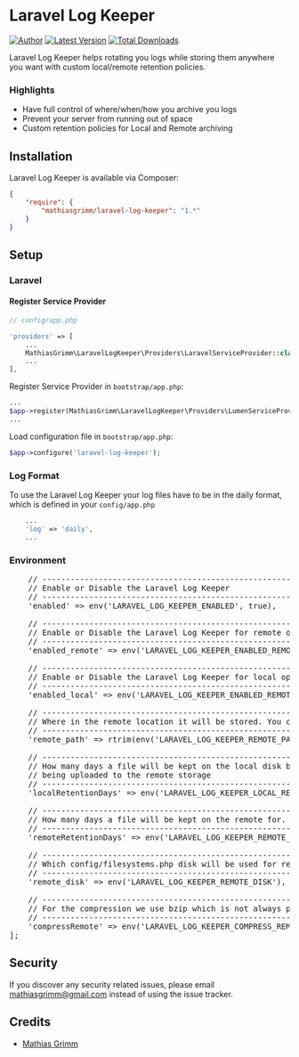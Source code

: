 Laravel Log Keeper
======

[![Author](http://img.shields.io/badge/author-@matgrimm-blue.svg?style=flat-square)](https://twitter.com/matgrimm)
[![Latest Version](https://img.shields.io/github/release/mathiasgrimm/laravel-log-keeper.svg?style=flat-square)](https://github.com/mathiasgrimm/laravel-log-keeper/releases)
[![Total Downloads](https://img.shields.io/packagist/dt/mathiasgrimm/laravel-log-keeper.svg?style=flat-square)](https://packagist.org/packages/mathiasgrimm/laravel-log-keeper)

Laravel Log Keeper helps rotating you logs while storing them anywhere you want with custom local/remote retention policies.

### Highlights

- Have full control of where/when/how you archive you logs
- Prevent your server from running out of space
- Custom retention policies for Local and Remote archiving

## Installation

Laravel Log Keeper is available via Composer:

```json
{
    "require": {
        "mathiasgrimm/laravel-log-keeper": "1.*"
    }
}
```

## Setup

### Laravel

#### Register Service Provider

```php
// config/app.php

'providers' => [
    ...
    MathiasGrimm\LaravelLogKeeper\Providers\LaravelServiceProvider::class,
    ...
],
```

Register Service Provider in `bootstrap/app.php`:

```php
...
$app->register(MathiasGrimm\LaravelLogKeeper\Providers\LumenServiceProvider::class);
...
```

Load configuration file in `bootstrap/app.php`:
```php
$app->configure('laravel-log-keeper');
```

### Log Format
To use the Laravel Log Keeper your log files have to be in the daily format, which is defined in your `config/app.php`
```php
    ...
    'log' => 'daily',
    ...
```

### Environment
<pre>
    // ----------------------------------------------------------------------------
    // Enable or Disable the Laravel Log Keeper
    // ----------------------------------------------------------------------------
    'enabled' => env('LARAVEL_LOG_KEEPER_ENABLED', true),

    // ----------------------------------------------------------------------------
    // Enable or Disable the Laravel Log Keeper for remote operations
    // ----------------------------------------------------------------------------
    'enabled_remote' => env('LARAVEL_LOG_KEEPER_ENABLED_REMOTE', true),

    // ----------------------------------------------------------------------------
    // Enable or Disable the Laravel Log Keeper for local operations
    // ----------------------------------------------------------------------------
    'enabled_local' => env('LARAVEL_LOG_KEEPER_ENABLED_REMOTE', true),

    // ----------------------------------------------------------------------------
    // Where in the remote location it will be stored. You can leave it blank
    // ----------------------------------------------------------------------------
    'remote_path' => rtrim(env('LARAVEL_LOG_KEEPER_REMOTE_PATH'), '/'),

    // ----------------------------------------------------------------------------
    // How many days a file will be kept on the local disk before
    // being uploaded to the remote storage
    // ----------------------------------------------------------------------------
    'localRetentionDays' => env('LARAVEL_LOG_KEEPER_LOCAL_RETENTION_DAYS'  , 7),

    // ----------------------------------------------------------------------------
    // How many days a file will be kept on the remote for.
    // ----------------------------------------------------------------------------
    'remoteRetentionDays' => env('LARAVEL_LOG_KEEPER_REMOTE_RETENTION_DAYS' , 30),

    // ----------------------------------------------------------------------------
    // Which config/filesystems.php disk will be used for remote disk
    // ----------------------------------------------------------------------------
    'remote_disk' => env('LARAVEL_LOG_KEEPER_REMOTE_DISK'),

    // ----------------------------------------------------------------------------
    // For the compression we use bzip which is not always present
    // ----------------------------------------------------------------------------
    'compressRemote' => env('LARAVEL_LOG_KEEPER_COMPRESS_REMOTE', true),
];
</pre>

## Security

If you discover any security related issues, please email mathiasgrimm@gmail.com instead of using the issue tracker.

## Credits

- [Mathias Grimm](https://github.com/mathiasgrimm)


